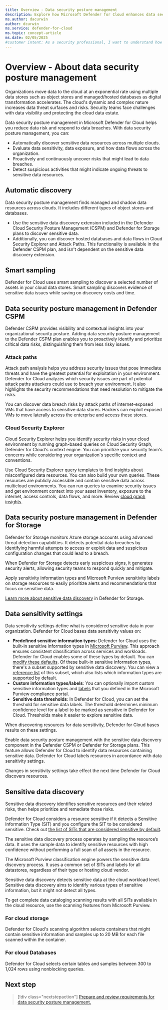 ```yaml
---
title: Overview - Data security posture management
description: Explore how Microsoft Defender for Cloud enhances data security posture management across multicloud environments, ensuring comprehensive protection.
ms.author: dacurwin
author: dcurwin
ms.service: defender-for-cloud
ms.topic: concept-article
ms.date: 02/05/2025
#customer intent: As a security professional, I want to understand how Defender for Cloud enhances data security in a multicloud environment so that I can effectively protect sensitive data.
---
```


# Overview - About data security posture management

Organizations move data to the cloud at an exponential rate using multiple data stores such as object stores and managed/hosted databases as digital transformation accelerates. The cloud's dynamic and complex nature increases data threat surfaces and risks. Security teams face challenges with data visibility and protecting the cloud data estate.

Data security posture management in Microsoft Defender for Cloud helps you reduce data risk and respond to data breaches. With data security posture management, you can:

- Automatically discover sensitive data resources across multiple clouds.
- Evaluate data sensitivity, data exposure, and how data flows across the organization.
- Proactively and continuously uncover risks that might lead to data breaches.
- Detect suspicious activities that might indicate ongoing threats to sensitive data resources.

## Automatic discovery

Data security posture management finds managed and shadow data resources across clouds. It includes different types of object stores and databases.

- Use the sensitive data discovery extension included in the Defender Cloud Security Posture Management (CSPM) and Defender for Storage plans to discover sensitive data.
- Additionally, you can discover hosted databases and data flows in Cloud Security Explorer and Attack Paths. This functionality is available in the Defender CSPM plan, and isn't dependent on the sensitive data discovery extension.

## Smart sampling

Defender for Cloud uses smart sampling to discover a selected number of assets in your cloud data stores. Smart sampling discovers evidence of sensitive data issues while saving on discovery costs and time.

## Data security posture management in Defender CSPM

Defender CSPM provides visibility and contextual insights into your organizational security posture. Adding data security posture management to the Defender CSPM plan enables you to proactively identify and prioritize critical data risks, distinguishing them from less risky issues.

### Attack paths

Attack path analysis helps you address security issues that pose immediate threats and have the greatest potential for exploitation in your environment. Defender for Cloud analyzes which security issues are part of potential attack paths attackers could use to breach your environment. It also highlights the security recommendations that need resolution to mitigate the risks.

You can discover data breach risks by attack paths of internet-exposed VMs that have access to sensitive data stores. Hackers can exploit exposed VMs to move laterally across the enterprise and access these stores.

### Cloud Security Explorer

Cloud Security Explorer helps you identify security risks in your cloud environment by running graph-based queries on Cloud Security Graph, Defender for Cloud's context engine. You can prioritize your security team's concerns while considering your organization's specific context and conventions.

Use Cloud Security Explorer query templates to find insights about misconfigured data resources. You can also build your own queries. These resources are publicly accessible and contain sensitive data across multicloud environments. You can run queries to examine security issues and get environment context into your asset inventory, exposure to the internet, access controls, data flows, and more. Review [cloud graph insights](attack-path-reference.md#cloud-security-graph-components-list).

## Data security posture management in Defender for Storage

Defender for Storage monitors Azure storage accounts using advanced threat detection capabilities. It detects potential data breaches by identifying harmful attempts to access or exploit data and suspicious configuration changes that could lead to a breach.

When Defender for Storage detects early suspicious signs, it generates security alerts, allowing security teams to respond quickly and mitigate.

Apply sensitivity information types and Microsoft Purview sensitivity labels on storage resources to easily prioritize alerts and recommendations that focus on sensitive data.

[Learn more about sensitive data discovery](defender-for-storage-data-sensitivity.md) in Defender for Storage.

## Data sensitivity settings

Data sensitivity settings define what is considered sensitive data in your organization. Defender for Cloud bases data sensitivity values on:

- **Predefined sensitive information types**: Defender for Cloud uses the built-in sensitive information types in [Microsoft Purview](/microsoft-365/compliance/sensitive-information-type-learn-about). This approach ensures consistent classification across services and workloads. Defender for Cloud enables some of these types by default. You can [modify these defaults](data-sensitivity-settings.md). Of these built-in sensitive information types, there's a subset supported by sensitive data discovery. You can view a [reference list](sensitive-info-types.md) of this subset, which also lists which information types are supported by default.
- **Custom information types/labels**: You can optionally import custom sensitive information types and [labels](/microsoft-365/compliance/sensitivity-labels) that you defined in the Microsoft Purview compliance portal.
- **Sensitive data thresholds**: In Defender for Cloud, you can set the threshold for sensitive data labels. The threshold determines minimum confidence level for a label to be marked as sensitive in Defender for Cloud. Thresholds make it easier to explore sensitive data.

When discovering resources for data sensitivity, Defender for Cloud bases results on these settings.

Enable data security posture management with the sensitive data discovery component in the Defender CSPM or Defender for Storage plans. This feature allows Defender for Cloud to identify data resources containing sensitive data. Defender for Cloud labels resources in accordance with data sensitivity settings.

Changes in sensitivity settings take effect the next time Defender for Cloud discovers resources.

## Sensitive data discovery

Sensitive data discovery identifies sensitive resources and their related risks, then helps prioritize and remediate those risks.

Defender for Cloud considers a resource sensitive if it detects a Sensitive Information Type (SIT) and you configure the SIT to be considered sensitive. Check out [the list of SITs that are considered sensitive by default](sensitive-info-types.md).

The sensitive data discovery process operates by sampling the resource’s data. It uses the sample data to identify sensitive resources with high confidence without performing a full scan of all assets in the resource.

The Microsoft Purview classification engine powers the sensitive data discovery process. It uses a common set of SITs and labels for all datastores, regardless of their type or hosting cloud vendor.

Sensitive data discovery detects sensitive data at the cloud workload level. Sensitive data discovery aims to identify various types of sensitive information, but it might not detect all types.

To get complete data cataloging scanning results with all SITs available in the cloud resource, use the scanning features from Microsoft Purview.

### For cloud storage

Defender for Cloud's scanning algorithm selects containers that might contain sensitive information and samples up to 20 MB for each file scanned within the container.

### For cloud Databases

Defender for Cloud selects certain tables and samples between 300 to 1,024 rows using nonblocking queries.

## Next step

> [!div class="nextstepaction"]
> [Prepare and review requirements for data security posture management.](concept-data-security-posture-prepare.md) 
